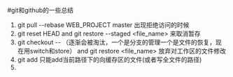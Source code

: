 #git和github的一些总结

1.  git pull --rebase WEB_PROJECT master  出现拒绝访问的时候
2. git reset HEAD <file> and git restore --staged <file_name> 来取消暂存
3. git checkout -- <file>（逐渐会被淘汰，一个是分支的管理一个是文件的恢复，现在用switch和store） and git restore <file_name>  放弃对工作区的文件修改
4. git add <filename> 只能add当前路径下的向缓存区的文件(或者写全文件的路径)
5. 